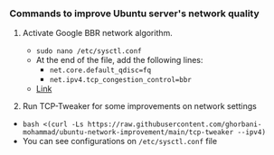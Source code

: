 ### Commands to improve Ubuntu server's network quality

1. Activate Google BBR network algorithm.
   - `sudo nano /etc/sysctl.conf`
   - At the end of the file, add the following lines:
     - `net.core.default_qdisc=fq`
     - `net.ipv4.tcp_congestion_control=bbr`
   - [Link](https://www.imaginelinux.com/enable-bbr-on-ubuntu-22-04/)

2. Run TCP-Tweaker for some improvements on network settings
  - `bash <(curl -Ls https://raw.githubusercontent.com/ghorbani-mohammad/ubuntu-network-improvement/main/tcp-tweaker --ipv4)`
  - You can see configurations on `/etc/sysctl.conf` file